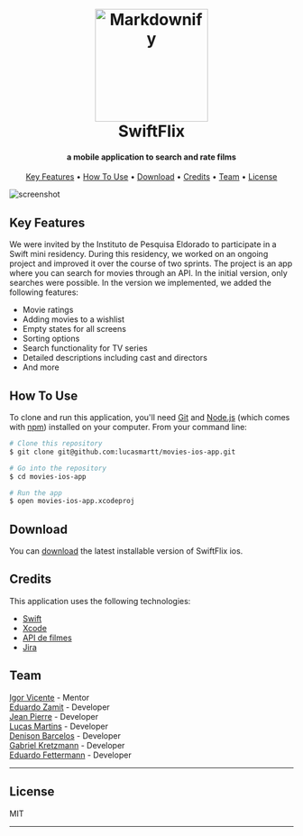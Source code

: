 
<h1 align="center">
  <br>
  <a href="http://www.amitmerchant.com/electron-markdownify"><img src="https://raw.githubusercontent.com/amitmerchant1990/electron-markdownify/master/app/img/markdownify.png" alt="Markdownify" width="200"></a>
  <br>
  SwiftFlix
  <br>
</h1>

<h4 align="center">a mobile application to search and rate films </h4>

<p align="center">
  <a href="#key-features">Key Features</a> •
  <a href="#how-to-use">How To Use</a> •
  <a href="#download">Download</a> •
  <a href="#credits">Credits</a> •
  <a href="#team">Team</a> •
  <a href="#license">License</a>
</p>

![screenshot](https://raw.githubusercontent.com/amitmerchant1990/electron-markdownify/master/app/img/markdownify.gif)

## Key Features

We were invited by the Instituto de Pesquisa Eldorado to participate in a Swift mini residency. During this residency, we worked on an ongoing project and improved it over the course of two sprints. The project is an app where you can search for movies through an API. In the initial version, only searches were possible. In the version we implemented, we added the following features:

- Movie ratings
- Adding movies to a wishlist
- Empty states for all screens
- Sorting options
- Search functionality for TV series
- Detailed descriptions including cast and directors
- And more

## How To Use

To clone and run this application, you'll need [Git](https://git-scm.com) and [Node.js](https://nodejs.org/en/download/) (which comes with [npm](http://npmjs.com)) installed on your computer. From your command line:

```bash
# Clone this repository
$ git clone git@github.com:lucasmartt/movies-ios-app.git

# Go into the repository
$ cd movies-ios-app

# Run the app
$ open movies-ios-app.xcodeproj
```

## Download

You can [download](https://testflight.apple.com/join/rCmeQSRX) the latest installable version of SwiftFlix ios.

## Credits

This application uses the following technologies:

- [Swift](https://developer.apple.com/swift/)
- [Xcode](https://developer.apple.com/xcode/)
- [API de filmes](https://www.omdbapi.com/)
- [Jira](https://www.atlassian.com/software/jira)

## Team

[Igor Vicente](https://github.com/iMarVic) - Mentor <br>
[Eduardo Zamit](https://github.com/eduardozamit) - Developer <br>
[Jean Pierre](https://github.com/JPTR2189) - Developer <br>
[Lucas Martins](https://github.com/lucasmartt) - Developer <br>
[Denison Barcelos](https://github.com/Denibf) - Developer <br>
[Gabriel Kretzmann](https://github.com/Kretzmann01) - Developer <br>
[Eduardo Fettermann](https://github.com/eduardofettermann) - Developer <br>


---

## License

MIT

---
